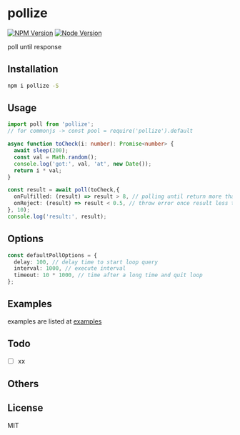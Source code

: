 # pollize

[![NPM Version][npm-image]][npm-url]
[![Node Version][node-image]][node-url]

poll until response

## Installation

```bash
npm i pollize -S
```

## Usage

```typescript
import poll from 'pollize';
// for commonjs -> const pool = require('pollize').default

async function toCheck(i: number): Promise<number> {
  await sleep(200);
  const val = Math.random();
  console.log('got:', val, 'at', new Date());
  return i * val;
}

const result = await poll(toCheck,{
  onFulfilled: (result) => result > 8, // polling until return more than 8
  onReject: (result) => result < 0.5, // throw error once result less than 0.5
}, 10);
console.log('result:', result);
```

## Options

```typescript
const defaultPollOptions = {
  delay: 100, // delay time to start loop query
  interval: 1000, // execute interval
  timeout: 10 * 1000, // time after a long time and quit loop
};
```

## Examples

examples are listed at [examples](https://github.com/cooperhsiung/pollize/tree/master/examples)

## Todo

- [ ] xx

## Others


## License

MIT

[npm-image]: https://img.shields.io/npm/v/pollize.svg
[npm-url]: https://www.npmjs.com/package/pollize
[node-image]: https://img.shields.io/badge/node.js-%3E=8-brightgreen.svg
[node-url]: https://nodejs.org/download/
